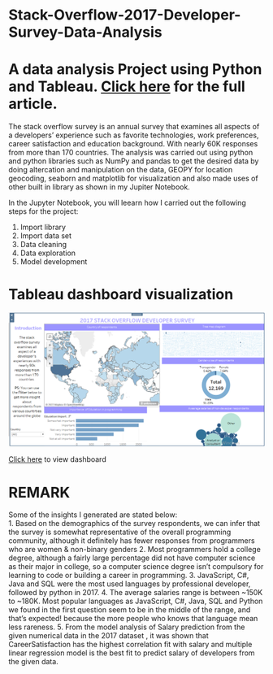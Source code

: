 # Stack-Overflow-2017-Developer-Survey-Data-Analysis
# A data  analysis Project using Python and Tableau. [Click here](#) for the full article.
The stack overflow survey is an annual survey that examines all aspects of a developers’ experience such as favorite technologies, work preferences, career satisfaction and education background. With nearly 60K responses from more than 170 countries. The analysis was carried out using python and python libraries such as NumPy and pandas to get the desired data by doing altercation and manipulation on the data, GEOPY for location geocoding, seaborn and matplotlib for visualization and also made uses of other built in library as shown in my Jupiter Notebook. 

In the Jupyter Notebook, you will leearn how I carried out the following steps for the project:
  1. Import library
  2. Import data set
  3. Data cleaning
  4. Data exploration
  5. Model development

# Tableau dashboard visualization
![my image](dashboard.PNG)

[Click here](#) to view dashboard

# REMARK
Some of the insights I generated are stated below:   
    1. Based on the demographics of the survey respondents, we can infer that the survey is somewhat representative of          the overall programming community, although it definitely has fewer responses from programmers who are women &          non-binary genders
    2. Most programmers hold a college degree, although a fairly large percentage did not have computer science as their        major in college, so a computer science degree isn’t compulsory for learning to code or building a career in            programming.
    3. JavaScript, C#, Java and SQL were the most used languages by professional developer, followed by python in 2017.
    4. The average salaries range is between ~150K to ~180K. Most popular languages as JavaScript, C#, Java, SQL and            Python we found in the first question seem to be in the middle of the range, and that’s expected! because the            more people who knows that language mean less rareness.
    5. From the model analysis of Salary prediction from the given numerical data in the 2017 dataset , it was shown            that CareerSatisfaction has the highest correlation fit with salary and multiple linear regression model is the          best fit to predict salary of developers from the given data.
